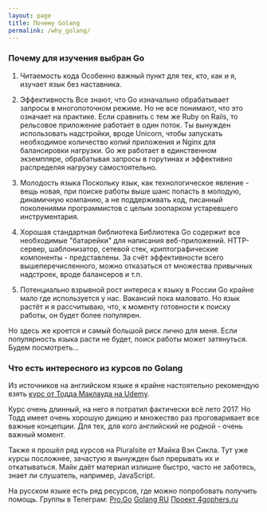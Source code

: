 ```yaml
---
layout: page
title: Почему Golang
permalink: /why_golang/
---
```

### Почему для изучения выбран Go
1. Читаемость кода
Особенно важный пункт для тех, кто, как и я, изучает язык без наставника.

1. Эффективность
Все знают, что Go изначально обрабатывает запросы в многопоточном режиме. Но не все понимают, что это означает на практике. Если сравнить с тем же Ruby on Rails, то рельсовое приложение работает в один поток. Ты вынужден использовать надстройки, вроде Unicorn, чтобы запускать необходимое количество _копий_ приложения и Nginx для балансировки нагрузки. Go же работает в единственном экземпляре, обрабатывая запросы в горутинах и эффективно распределяя нагрузку самостоятельно.

1. Молодость языка
Поскольку язык, как технологическое явление - вещь новая, при поиске работы выше шанс попасть в молодую, динамичную компанию, а не поддерживать код, писанный поколениями программистов с целым зоопарком устаревшего инструментария.

1. Хорошая стандартная библиотека
Библиотека Go содержит все необходимые "батарейки" для написания веб-приложений. HTTP-сервер, шаблонизатор, сетевой стек, криптографические компоненты - представлены. За счёт эффективности всего вышеперечисленного, можно отказаться от множества привычных надстроек, вроде балансеров и т.п.

1. Потенциально взрывной рост интереса к языку в России
Go крайне мало где используется у нас. Вакансий пока маловато. Но язык растёт и я рассчитываю, что, к моменту готовности к поиску работы, он будет более популярен.

Но здесь же кроется и самый большой риск лично для меня. Если популярность языка расти не будет, поиск работы может затянуться.
Будем посмотреть...

### Что есть интересного из курсов по Golang

Из источников на английском языке я крайне настоятельно рекомендую взять [курс от Тодда Маклауда на Udemy](https://www.udemy.com/go-programming-language/).

Курс очень длинный, на него я потратил фактически всё лето 2017. Но Тодд имеет очень хорошую дикцию и множество раз проговаривает все важные концепции. Для тех, для кого английский не родной - очень важный момент.

Также я прошёл ряд курсов на Pluralsite от Майка Вэн Сикла. Тут уже курсы посложнее, зачастую я вынужден был прерывать их и откатываться. Майк даёт материал излишне быстро, часто не заботясь, знает ли слушатель, например, JavaScript.

На русском языке есть ряд ресурсов, где можно попробовать получить помощь.
Группы в Телеграм:
[Pro.Go](https://t.me/proGo)
[Golang RU](https://t.me/gogolang)
[Проект 4gophers.ru](https://4gophers.ru/)
